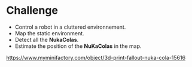 # Challenge

- Control a robot in a cluttered environnement.
- Map the static environment.
- Detect all the **NukaColas**.
- Estimate the position of the **NuKaColas** in the map.

<https://www.myminifactory.com/object/3d-print-fallout-nuka-cola-15616>
